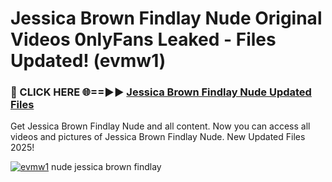# Jessica Brown Findlay Nude Original Videos 0nlyFans Leaked - Files Updated! (evmw1)

<h3>🔴 CLICK HERE 🌐==►► <a href="https://tinyurl.com/4mcuefdz" rel="nofollow">Jessica Brown Findlay Nude Updated Files</a></h3>

Get Jessica Brown Findlay Nude and all content. Now you can access all videos and pictures of Jessica Brown Findlay Nude. New Updated Files 2025!

[![evmw1](https://i.imgur.com/StAQSOY.gif)](https://tinyurl.com/4mcuefdz)
nude jessica brown findlay